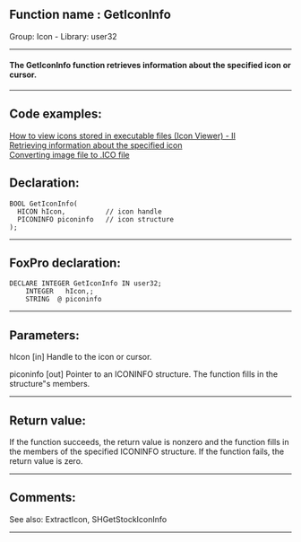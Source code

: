 
## Function name : GetIconInfo
Group: Icon - Library: user32    
***  


#### The GetIconInfo function retrieves information about the specified icon or cursor.
***  


## Code examples:
[How to view icons stored in executable files (Icon Viewer) - II](../../samples/sample_019.md)  
[Retrieving information about the specified icon](../../samples/sample_206.md)  
[Converting image file to .ICO file](../../samples/sample_503.md)  

## Declaration:
```foxpro  
BOOL GetIconInfo(
  HICON hIcon,          // icon handle
  PICONINFO piconinfo   // icon structure
);  
```  
***  


## FoxPro declaration:
```foxpro  
DECLARE INTEGER GetIconInfo IN user32;
	INTEGER   hIcon,;
	STRING  @ piconinfo  
```  
***  


## Parameters:
hIcon 
[in] Handle to the icon or cursor. 

piconinfo 
[out] Pointer to an ICONINFO structure. The function fills in the structure"s members.   
***  


## Return value:
If the function succeeds, the return value is nonzero and the function fills in the members of the specified ICONINFO structure. If the function fails, the return value is zero.   
***  


## Comments:
See also: ExtractIcon, SHGetStockIconInfo   
  
***  

